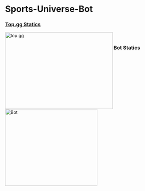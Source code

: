 # Sports-Universe-Bot

<h3><a href = "https://top.gg/">Top.gg Statics</a></h3>
<img src = "https://cdn.discordapp.com/attachments/1062477574841831594/1143059537910304828/Screenshot_467.png" style = "width:350px;height:250px" alt = "top.gg" align = "left"> 
<br>
<h3><align = "left">Bot Statics</align></h3>
<img src = "https://cdn.discordapp.com/attachments/1062477574841831594/1143063810870087750/image.png" style = "width:300px;height:250px" alt = "Bot" align = "left">
